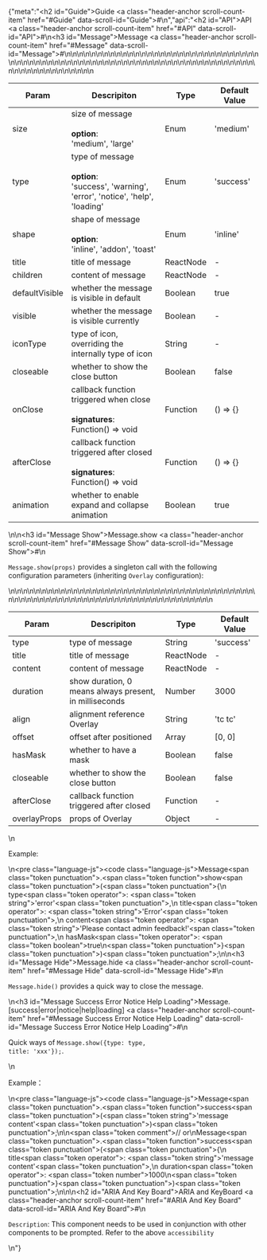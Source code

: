 {"meta":"<h2 id=\"Guide\">Guide <a class=\"header-anchor scroll-count-item\" href=\"#Guide\" data-scroll-id=\"Guide\">#</a></h2>\n","api":"<h2 id=\"API\">API <a class=\"header-anchor scroll-count-item\" href=\"#API\" data-scroll-id=\"API\">#</a></h2>\n<h3 id=\"Message\">Message <a class=\"header-anchor scroll-count-item\" href=\"#Message\" data-scroll-id=\"Message\">#</a></h3>\n<table>\n<thead>\n<tr>\n<th>Param</th>\n<th>Descripiton</th>\n<th>Type</th>\n<th>Default Value</th>\n</tr>\n</thead>\n<tbody>\n<tr>\n<td>size</td>\n<td>size of message<br><br><strong>option</strong>:<br>'medium', 'large'</td>\n<td>Enum</td>\n<td>'medium'</td>\n</tr>\n<tr>\n<td>type</td>\n<td>type of message<br><br><strong>option</strong>:<br>'success', 'warning', 'error', 'notice', 'help', 'loading'</td>\n<td>Enum</td>\n<td>'success'</td>\n</tr>\n<tr>\n<td>shape</td>\n<td>shape of message<br><br><strong>option</strong>:<br>'inline', 'addon', 'toast'</td>\n<td>Enum</td>\n<td>'inline'</td>\n</tr>\n<tr>\n<td>title</td>\n<td>title of message</td>\n<td>ReactNode</td>\n<td>-</td>\n</tr>\n<tr>\n<td>children</td>\n<td>content of message</td>\n<td>ReactNode</td>\n<td>-</td>\n</tr>\n<tr>\n<td>defaultVisible</td>\n<td>whether the message is visible in default</td>\n<td>Boolean</td>\n<td>true</td>\n</tr>\n<tr>\n<td>visible</td>\n<td>whether the message is visible currently</td>\n<td>Boolean</td>\n<td>-</td>\n</tr>\n<tr>\n<td>iconType</td>\n<td>type of icon, overriding the internally type of icon</td>\n<td>String</td>\n<td>-</td>\n</tr>\n<tr>\n<td>closeable</td>\n<td>whether to show the close button</td>\n<td>Boolean</td>\n<td>false</td>\n</tr>\n<tr>\n<td>onClose</td>\n<td>callback function triggered when close<br><br><strong>signatures</strong>:<br>Function() =&gt; void</td>\n<td>Function</td>\n<td>() =&gt; {}</td>\n</tr>\n<tr>\n<td>afterClose</td>\n<td>callback function triggered after closed<br><br><strong>signatures</strong>:<br>Function() =&gt; void</td>\n<td>Function</td>\n<td>() =&gt; {}</td>\n</tr>\n<tr>\n<td>animation</td>\n<td>whether to enable expand and collapse animation</td>\n<td>Boolean</td>\n<td>true</td>\n</tr>\n</tbody>\n</table>\n<!-- api-extra-start -->\n<h3 id=\"Message Show\">Message.show <a class=\"header-anchor scroll-count-item\" href=\"#Message Show\" data-scroll-id=\"Message Show\">#</a></h3>\n<p><code>Message.show(props)</code> provides a singleton call with the following configuration parameters (inheriting <code>Overlay</code> configuration):</p>\n<table>\n<thead>\n<tr>\n<th>Param</th>\n<th>Descripiton</th>\n<th>Type</th>\n<th>Default Value</th>\n</tr>\n</thead>\n<tbody>\n<tr>\n<td>type</td>\n<td>type of message</td>\n<td>String</td>\n<td>'success'</td>\n</tr>\n<tr>\n<td>title</td>\n<td>title of message</td>\n<td>ReactNode</td>\n<td>-</td>\n</tr>\n<tr>\n<td>content</td>\n<td>content of message</td>\n<td>ReactNode</td>\n<td>-</td>\n</tr>\n<tr>\n<td>duration</td>\n<td>show duration, 0 means always present, in milliseconds</td>\n<td>Number</td>\n<td>3000</td>\n</tr>\n<tr>\n<td>align</td>\n<td>alignment reference Overlay</td>\n<td>String</td>\n<td>'tc tc'</td>\n</tr>\n<tr>\n<td>offset</td>\n<td>offset after positioned</td>\n<td>Array</td>\n<td>[0, 0]</td>\n</tr>\n<tr>\n<td>hasMask</td>\n<td>whether to have a mask</td>\n<td>Boolean</td>\n<td>false</td>\n</tr>\n<tr>\n<td>closeable</td>\n<td>whether to show the close button</td>\n<td>Boolean</td>\n<td>false</td>\n</tr>\n<tr>\n<td>afterClose</td>\n<td>callback function triggered after closed</td>\n<td>Function</td>\n<td>-</td>\n</tr>\n<tr>\n<td>overlayProps</td>\n<td>props of Overlay</td>\n<td>Object</td>\n<td>-</td>\n</tr>\n</tbody>\n</table>\n<p>Example:</p>\n<pre class=\"language-js\"><code class=\"language-js\">Message<span class=\"token punctuation\">.</span><span class=\"token function\">show</span><span class=\"token punctuation\">(</span><span class=\"token punctuation\">{</span>\n    type<span class=\"token operator\">:</span> <span class=\"token string\">'error'</span><span class=\"token punctuation\">,</span>\n    title<span class=\"token operator\">:</span> <span class=\"token string\">'Error'</span><span class=\"token punctuation\">,</span>\n    content<span class=\"token operator\">:</span> <span class=\"token string\">'Please contact admin feedback!'</span><span class=\"token punctuation\">,</span>\n    hasMask<span class=\"token operator\">:</span> <span class=\"token boolean\">true</span>\n<span class=\"token punctuation\">}</span><span class=\"token punctuation\">)</span><span class=\"token punctuation\">;</span>\n</code></pre>\n<h3 id=\"Message Hide\">Message.hide <a class=\"header-anchor scroll-count-item\" href=\"#Message Hide\" data-scroll-id=\"Message Hide\">#</a></h3>\n<p><code>Message.hide()</code> provides a quick way to close the message.</p>\n<h3 id=\"Message Success Error Notice Help Loading\">Message.[success|error|notice|help|loading] <a class=\"header-anchor scroll-count-item\" href=\"#Message Success Error Notice Help Loading\" data-scroll-id=\"Message Success Error Notice Help Loading\">#</a></h3>\n<p>Quick ways of <code>Message.show({type: type, title: 'xxx'});</code>.</p>\n<p>Example：</p>\n<pre class=\"language-js\"><code class=\"language-js\">Message<span class=\"token punctuation\">.</span><span class=\"token function\">success</span><span class=\"token punctuation\">(</span><span class=\"token string\">'message content'</span><span class=\"token punctuation\">)</span><span class=\"token punctuation\">;</span>\n\n<span class=\"token comment\">// or</span>\nMessage<span class=\"token punctuation\">.</span><span class=\"token function\">success</span><span class=\"token punctuation\">(</span><span class=\"token punctuation\">{</span>\n    title<span class=\"token operator\">:</span> <span class=\"token string\">'message content'</span><span class=\"token punctuation\">,</span>\n    duration<span class=\"token operator\">:</span> <span class=\"token number\">1000</span>\n<span class=\"token punctuation\">}</span><span class=\"token punctuation\">)</span><span class=\"token punctuation\">;</span>\n</code></pre>\n<!-- api-extra-end -->\n<h2 id=\"ARIA And Key Board\">ARIA and KeyBoard <a class=\"header-anchor scroll-count-item\" href=\"#ARIA And Key Board\" data-scroll-id=\"ARIA And Key Board\">#</a></h2>\n<p><code>Description</code>: This component needs to be used in conjunction with other components to be prompted. Refer to the above <code>accessibility</code></p>\n"}